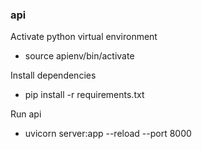 ### api

Activate python virtual environment
- source apienv/bin/activate

Install dependencies

- pip install -r requirements.txt


Run api
  - uvicorn server:app --reload --port 8000
  
